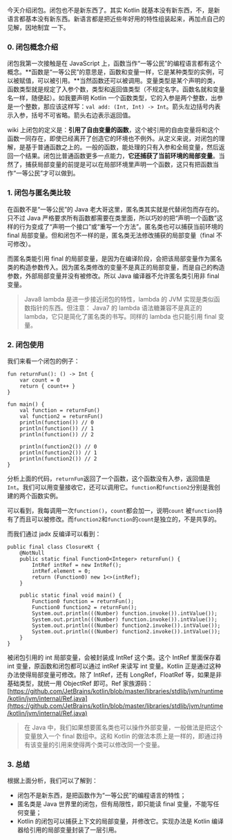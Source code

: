 今天介绍闭包。闭包也不是新东西了。其实 Kotlin 就基本没有新东西，不，是新语言都基本没有新东西。新语言都是把近些年好用的特性组装起来，再加点自己的见解，因地制宜
一下。

### 0. 闭包概念介绍

闭包我第一次接触是在 JavaScript 上，函数当作“一等公民”的编程语言都有这个概念。**函数是“一等公民”的意思是，函数和变量一样，它是某种类型的实例，可以被赋值，可以被引用。**当然函数还可以被调用。变量类型是某个声明的类，函数类型就是规定了入参个数，类型和返回值类型（不规定名字。函数名就和变量名一样，随便起）。如我要声明 Kotlin 一个函数类型，它的入参是两个整数，出参是一个整数，那应该这样写：```val add: (Int, Int) -> Int```。箭头左边括号内表示入参，括号不可省略。箭头右边表示返回值。

wiki 上闭包的定义是：**引用了自由变量的函数**，这个被引用的自由变量将和这个函数一同存在，即使已经离开了创造它的环境也不例外。从定义来说，对闭包的理解，是基于普通函数之上的。一般的函数，能处理的只有入参和全局变量，然后返回一个结果。闭包比普通函数更多一点能力，**它还捕获了当前环境的局部变量**。当然了，捕获局部变量的前提是可以在局部环境里声明一个函数，这只有把函数当作“一等公民”才可以做到。

### 1. 闭包与匿名类比较

在函数不是“一等公民”的 Java 老大哥这里，匿名类其实就是代替闭包而存在的。只不过 Java 严格要求所有函数都需要在类里面，所以巧妙的把“声明一个函数”这样的行为变成了“声明一个接口”或“重写一个方法”。匿名类也可以捕获当前环境的 final 局部变量。但和闭包不一样的是，匿名类无法修改捕获的局部变量（final 不可修改）。

而匿名类能引用 final 的局部变量，是因为在编译阶段，会把该局部变量作为匿名类的构造参数传入。因为匿名类修改的变量不是真正的局部变量，而是自己的构造参数，外部局部变量并没有被修改。所以 Java 编译器不允许匿名类引用非 final 变量。

> Java8 lambda 是进一步接近闭包的特性，lambda 的 JVM 实现是类似函数指针的东西。但注意： Java7 的 lambda 语法糖兼容不是真正的 lambda，它只是简化了匿名类的书写。同样的 lambda 也只能引用 final 变量。


### 2. 闭包使用

我们来看一个闭包的例子：

```
fun returnFun(): () -> Int {
    var count = 0
    return { count++ }
}

fun main() {
    val function = returnFun()
    val function2 = returnFun()
    println(function()) // 0
    println(function()) // 1
    println(function()) // 2
    
    println(function2()) // 0
    println(function2()) // 1
    println(function2()) // 2
}
```

分析上面的代码，```returnFun```返回了一个函数，这个函数没有入参，返回值是```Int```。我们可以用变量接收它，还可以调用它。```function```和```function2```分别是我创建的两个函数实例。

可以看到，我每调用一次```function()```，```count```都会加一，说明```count``` 被```function```持有了而且可以被修改。而```function2```和```function```的```count```是独立的，不是共享的。

而我们通过 jadx 反编译可以看到：

```
public final class ClosureKt {
    @NotNull
    public static final Function0<Integer> returnFun() {
        IntRef intRef = new IntRef();
        intRef.element = 0;
        return (Function0) new 1<>(intRef);
    }

    public static final void main() {
        Function0 function = returnFun();
        Function0 function2 = returnFun();
        System.out.println(((Number) function.invoke()).intValue());
        System.out.println(((Number) function.invoke()).intValue());
        System.out.println(((Number) function2.invoke()).intValue());
        System.out.println(((Number) function2.invoke()).intValue());
    }
}
```

被闭包引用的 int 局部变量，会被封装成 IntRef 这个类。这个 IntRef 里面保存着 int 变量，原函数和闭包都可以通过 intRef 来读写 int 变量。Kotlin 正是通过这种办法使得局部变量可修改。除了 IntRef，还有 LongRef，FloatRef 等，如果是非基础类型，就统一用 ObjectRef 即可。Ref 家族源码：[https://github.com/JetBrains/kotlin/blob/master/libraries/stdlib/jvm/runtime/kotlin/jvm/internal/Ref.java](https://github.com/JetBrains/kotlin/blob/master/libraries/stdlib/jvm/runtime/kotlin/jvm/internal/Ref.java)

> 在 Java 中，我们如果想要匿名类也可以操作外部变量，一般做法是把这个变量放入一个 final 数组中。这和 Kotlin 的做法本质上是一样的，即通过持有该变量的引用来使得两个类可以修改同一个变量。

### 3. 总结

根据上面分析，我们可以了解到：

* 闭包不是新东西，是把函数作为“一等公民”的编程语言的特性；
* 匿名类是 Java 世界里的闭包，但有局限性，即只能读 final 变量，不能写任何变量；
* Kotlin 的闭包可以捕获上下文的局部变量，并修改它。实现办法是 Kotlin 编译器给引用的局部变量封装了一层引用。
